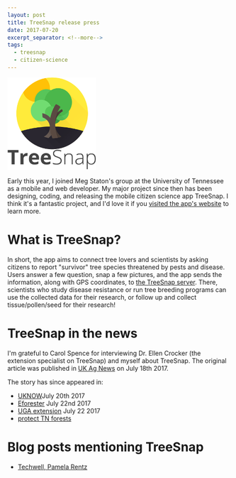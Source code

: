 ```yaml
---
layout: post
title: TreeSnap release press
date: 2017-07-20
excerpt_separator: <!--more-->
tags:
  - treesnap
  - citizen-science
---
```


![TreeSnap](/assets/img/TreeSnap/TreesnapFullLogo_x3.png)

Early this year, I joined Meg Staton's group at the University of Tennessee as a mobile and web developer.  My major project since then has been designing, coding, and releasing the mobile citizen science app TreeSnap.  I think it's a fantastic project, and I'd love it if you [visited the app's website](https://treesnap.org) to learn more. 

 <!--more-->

# What is TreeSnap?

 In short, the app aims to connect tree lovers and scientists by asking citizens to report "survivor" tree species threatened by pests and disease.  Users answer a few question, snap a few pictures, and the app sends the information, along with GPS coordinates, to [the TreeSnap server](https://treesnap.org/map).  There, scientists who study disease resistance or run tree breeding programs can use the collected data for their research, or follow up and collect tissue/pollen/seed for their research!

# TreeSnap in the news

I'm grateful to Carol Spence for interviewing Dr. Ellen Crocker (the extension specialist on TreeSnap) and myself about TreeSnap.  The original article was published in [UK Ag News](http://news.ca.uky.edu/article/new-tree-app-builds-partnerships-between-citizens-and-scientists#.WW-idVr9wng.twitter) on July 18th 2017.

The story has since appeared in:

* [UKNOW](http://uknow.uky.edu/research/new-tree-app-builds-partnerships-between-citizens-and-scientists?utm_medium=social)July 20th 2017
* [Eforester](https://www.eforester.org/Main/News/New_Tree_App_Builds_Partnerships_Between_Citizens_and_Scientists.aspx) July 22nd 2017
* [UGA extension](http://blog.extension.uga.edu/climate/2017/07/new-tree-app-builds-partnerships-between-citizens-and-scientists/) July 22 2017
* [protect TN forests](http://protecttnforests.org/)

# Blog posts mentioning TreeSnap

* [Techwell, Pamela Rentz](https://www.techwell.com/techwell-insights/2017/08/citizen-scientist-project-saving-trees-apps)
